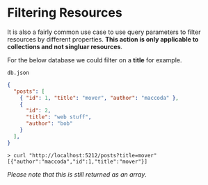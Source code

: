# Filtering Resources

It is also a fairly common use case to use query parameters to filter resources
by different properties. **This action is only applicable to collections and not
singluar resources**.

For the below database we could filter on a **title** for example.

`db.json`
```json
{
  "posts": [
    { "id": 1, "title": "mover", "author": "maccoda" },
    {
      "id": 2,
      "title": "web stuff",
      "author": "bob"
    }
  ],
}
```

```shell
> curl "http://localhost:5212/posts?title=mover"
[{"author":"maccoda","id":1,"title":"mover"}]
```

*Please note that this is still returned as an array*.
